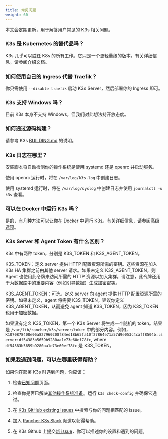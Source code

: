 ```yaml
---
title: 常见问题
weight: 60
---
```


本文会定期更新，用于解答用户常见的 K3s 相关问题。

### K3s 是 Kubernetes 的替代品吗？

K3s 几乎可以胜任 K8s 的所有工作。它只是一个更轻量级的版本。有关详细信息，请参阅[介绍文档](introduction.md)。

### 如何使用自己的 Ingress 代替 Traefik？

你只需使用 `--disable traefik` 启动 K3s Server，然后部署你的 Ingress 即可。

### K3s 支持 Windows 吗？

目前 K3s 本身不支持 Windows，但我们对此想法持开放态度。

### 如何通过源码构建？

请参考 K3s [BUILDING.md](https://github.com/k3s-io/k3s/blob/master/BUILDING.md) 的说明。

### K3s 日志在哪里？

安装脚本将自动检测你的操作系统是使用 systemd 还是 openrc 并启动服务。

使用 openrc 运行时，将在 `/var/log/k3s.log` 中创建日志。

使用 systemd 运行时，将在 `/var/log/syslog` 中创建日志并使用 `journalctl -u k3s` 查看。

### 可以在 Docker 中运行 K3s 吗？

是的，有几种方法可以让你在 Docker 中运行 K3s。有关详细信息，请参阅[高级选项](advanced/advanced.md#在-docker-中运行-k3s)。

### K3s Server 和 Agent Token 有什么区别？

K3s 中有两种 token，分别是 K3S_TOKEN 和 K3S_AGENT_TOKEN。

K3S_TOKEN：定义 server 提供 HTTP 配置资源所需的密钥。这些资源在加入 K3s HA 集群之前由其他 server 请求。如果未定义 K3S_AGENT_TOKEN，则 Agent 也使用此令牌来访问所需的 HTTP 资源以加入集群。请注意，此令牌还用于为数据库中的重要内容（例如引导数据）生成加密密钥。

K3S_AGENT_TOKEN：可选。定义 server 向 agent 提供 HTTP 配置资源所需的密钥。如果未定义，agent 将需要 K3S_TOKEN。建议你定义 K3S_AGENT_TOKEN，从而避免 agent 知道 K3S_TOKEN，因为 K3S_TOKEN 也用于加密数据。

如果没有定义 K3S_TOKEN，第一个 K3s Server 将生成一个随机的 token。结果是 `/var/lib/rancher/k3s/server/token` 中的部分内容。例如，`K1070878408e06a827960208f84ed18b65fa10f27864e71a57d9e053c4caff8504b::server:df54383b5659b9280aa1e73e60ef78fc`, where `df54383b5659b9280aa1e73e60ef78fc` 是 K3S_TOKEN。

### 如果我遇到问题，可以在哪里获得帮助？

如果你在部署 K3s 时遇到问题，你应该：

1) 检查[已知问题](known-issues/known-issues.md)页面。

2) 检查你是否已解决[其他操作系统准备](advanced/advanced.md#其他操作系统准备)。运行 `k3s check-config` 并确保它通过。

3) 在 [K3s GitHub existing issues](https://github.com/k3s-io/k3s/issues) 中搜索与你的问题相匹配的 issue。

4) 加入 [Rancher K3s Slack](https://rancher-users.slack.com/archives/CGGQEHPPW) 频道以获得帮助。

5) 在 K3s Github 上提交[新 issue](https://github.com/k3s-io/k3s/issues/new/choose)，你可以描述你的设置和遇到的问题。